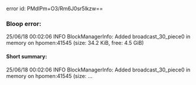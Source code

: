 error id: PMdlPm+O3/Rm6J0sr5lkzw==
### Bloop error:

25/06/18 00:02:06 INFO BlockManagerInfo: Added broadcast_30_piece0 in memory on hpomen:41545 (size: 34.2 KiB, free: 4.5 GiB)
#### Short summary: 

25/06/18 00:02:06 INFO BlockManagerInfo: Added broadcast_30_piece0 in memory on hpomen:41545 (size: ...